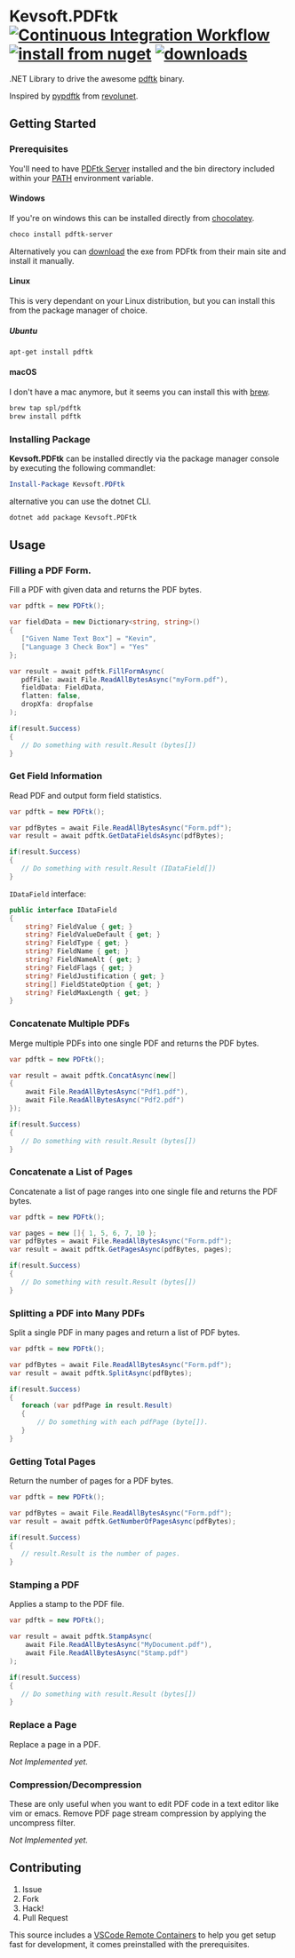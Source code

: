 # Kevsoft.PDFtk [![Continuous Integration Workflow](https://github.com/kevbite/Kevsoft.PDFtk/actions/workflows/continuous-integration-workflow.yml/badge.svg)](https://github.com/kevbite/Kevsoft.PDFtk/actions/workflows/continuous-integration-workflow.yml) [![install from nuget](http://img.shields.io/nuget/v/Kevsoft.PDFtk.svg?style=flat-square)](https://www.nuget.org/packages/Kevsoft.PDFtk) [![downloads](http://img.shields.io/nuget/dt/Kevsoft.PDFtk.svg?style=flat-square)](https://www.nuget.org/packages/Kevsoft.PDFtk)

.NET Library to drive the awesome [pdftk](https://www.pdflabs.com/tools/pdftk-the-pdf-toolkit/) binary.

Inspired by [pypdftk](https://github.com/revolunet/pypdftk) from [revolunet](https://github.com/revolunet).

## Getting Started

### Prerequisites

You'll need to have [PDFtk Server](https://www.pdflabs.com/tools/pdftk-server/) installed and the bin directory included within your [PATH](https://en.wikipedia.org/wiki/PATH_(variable)) environment variable.

#### Windows

If you're on windows this can be installed directly from [chocolatey](https://chocolatey.org/).

```powershell
choco install pdftk-server
```

Alternatively you can [download](https://www.pdflabs.com/tools/pdftk-server/#download) the exe from PDFtk from their main site and install it manually.

#### Linux

This is very dependant on your Linux distribution, but you can install this from the package manager of choice.

##### Ubuntu

```bash
apt-get install pdftk
```

#### macOS

I don't have a mac anymore, but it seems you can install this with [brew](http://brew.sh/).

```bash
brew tap spl/pdftk
brew install pdftk
```

### Installing Package

**Kevsoft.PDFtk** can be installed directly via the package manager console by executing the following commandlet:

```powershell
Install-Package Kevsoft.PDFtk
```

alternative you can use the dotnet CLI.

```bash
dotnet add package Kevsoft.PDFtk
```

## Usage

### Filling a PDF Form.

Fill a PDF with given data and returns the PDF bytes.

```csharp
var pdftk = new PDFtk();

var fieldData = new Dictionary<string, string>()
{
   ["Given Name Text Box"] = "Kevin",
   ["Language 3 Check Box"] = "Yes"
};

var result = await pdftk.FillFormAsync(
   pdfFile: await File.ReadAllBytesAsync("myForm.pdf"),
   fieldData: FieldData,
   flatten: false,
   dropXfa: dropfalse
);

if(result.Success)
{
   // Do something with result.Result (bytes[])
}
```

### Get Field Information

Read PDF and output form field statistics.

```csharp
var pdftk = new PDFtk();

var pdfBytes = await File.ReadAllBytesAsync("Form.pdf");
var result = await pdftk.GetDataFieldsAsync(pdfBytes);

if(result.Success)
{
   // Do something with result.Result (IDataField[])
}
```
`IDataField` interface:
```csharp
public interface IDataField
{
    string? FieldValue { get; }
    string? FieldValueDefault { get; }
    string? FieldType { get; }
    string? FieldName { get; }
    string? FieldNameAlt { get; }
    string? FieldFlags { get; }
    string? FieldJustification { get; }
    string[] FieldStateOption { get; }
    string? FieldMaxLength { get; }
}
```

### Concatenate Multiple PDFs

Merge multiple PDFs into one single PDF and returns the PDF bytes.

```csharp
var pdftk = new PDFtk();

var result = await pdftk.ConcatAsync(new[]
{
    await File.ReadAllBytesAsync("Pdf1.pdf"),
    await File.ReadAllBytesAsync("Pdf2.pdf")
});

if(result.Success)
{
   // Do something with result.Result (bytes[])
}
```

### Concatenate a List of Pages

Concatenate a list of page ranges into one single file and returns the PDF bytes.

```csharp
var pdftk = new PDFtk();

var pages = new []{ 1, 5, 6, 7, 10 };
var pdfBytes = await File.ReadAllBytesAsync("Form.pdf");
var result = await pdftk.GetPagesAsync(pdfBytes, pages);

if(result.Success)
{
   // Do something with result.Result (bytes[])
}
```

### Splitting a PDF into Many PDFs

Split a single PDF in many pages and return a list of PDF bytes.

```csharp
var pdftk = new PDFtk();

var pdfBytes = await File.ReadAllBytesAsync("Form.pdf");
var result = await pdftk.SplitAsync(pdfBytes);

if(result.Success)
{
   foreach (var pdfPage in result.Result)
   {
       // Do something with each pdfPage (byte[]).
   }
}
```

### Getting Total Pages

Return the number of pages for a PDF bytes.

```csharp
var pdftk = new PDFtk();

var pdfBytes = await File.ReadAllBytesAsync("Form.pdf");
var result = await pdftk.GetNumberOfPagesAsync(pdfBytes);

if(result.Success)
{
   // result.Result is the number of pages.
}
```

### Stamping a PDF

Applies a stamp to the PDF file.

```csharp
var pdftk = new PDFtk();

var result = await pdftk.StampAsync(
    await File.ReadAllBytesAsync("MyDocument.pdf"),
    await File.ReadAllBytesAsync("Stamp.pdf")
);

if(result.Success)
{
   // Do something with result.Result (bytes[])
}
```

### Replace a Page

Replace a page in a PDF.

*Not Implemented yet.*

### Compression/Decompression

These are only useful when you want to edit PDF code in a text
editor like vim or emacs.  Remove PDF page stream compression by
applying the uncompress filter. 

*Not Implemented yet.*

## Contributing

1. Issue
1. Fork
1. Hack!
1. Pull Request

This source includes a [VSCode Remote Containers](https://code.visualstudio.com/docs/remote/containers) to help you get setup fast for development, it comes preinstalled with the prerequisites.

